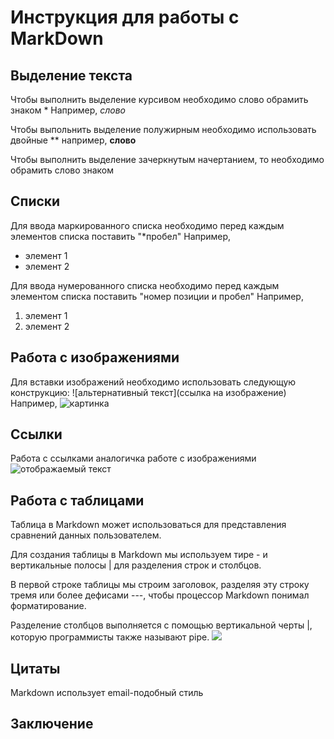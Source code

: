 # Инструкция для работы с MarkDown

## Выделение текста
Чтобы выполнить выделение курсивом необходимо слово обрамить знаком *
Например, *слово*

Чтобы выпольнить выделение полужирным необходимо использовать двойные **
например, **слово**

Чтобы выполнить выделение зачеркнутым начертанием, то необходимо обрамить слово знаком
## Списки
Для ввода маркированного списка необходимо перед каждым элементов списка поставить "*пробел"
Например, 
* элемент 1
* элемент 2

Для ввода нумерованного списка необходимо перед каждым элементом списка поставить "номер позиции и пробел"
Например,
1. элемент 1
2. элемент 2

## Работа с изображениями

Для вставки изображений необходимо использовать следующую конструкцию:
![альтернативный текст](ссылка на изображение)
Например,
![картинка](https://fuzeservers.ru/wp-content/uploads/4/e/b/4eb01c3cb3bf8940a4d7cf705cccdf3a.png)
## Ссылки
 Работа с ссылками аналогичка работе с изображениями
 ![отображаемый текст](ссылка)
## Работа с таблицами

Таблица в Markdown может использоваться для представления сравнений данных пользователем.

Для создания таблицы в Markdown мы используем тире - и вертикальные полосы | для разделения строк и столбцов.

В первой строке таблицы мы строим заголовок, разделяя эту строку тремя или более дефисами ---, чтобы процессор Markdown понимал форматирование.

Разделение столбцов выполняется с помощью вертикальной черты |, которую программисты также называют pipe.
![](https://pbs.twimg.com/media/D6g5hwfUUAA4uJk.jpg)
## Цитаты
Markdown использует email-подобный стиль 
## Заключение